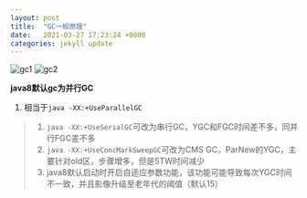 ```yaml
---
layout: post
title:  "GC一般原理"
date:   2021-03-27 17:23:24 +0800
categories: jekyll update
---
```


![gc1][gc1]
![gc2][gc1]

**java8默认gc为并行GC**  
1. 相当于`java -XX:+UseParallelGC`  

>1. `java -XX:+UseSerialGC`可改为串行GC，YGC和FGC时间差不多，同并行FGC差不多  
>1. `java -XX:+UseConcMarkSweepGC`可改为CMS GC，ParNew的YGC，主要针对old区，步骤增多，但是STW时间减少
>1.  java8默认启动时开启自适应参数功能，该功能可能导致每次YGC时间不一致，并且影像升级至老年代的阈值（默认15）


 
[gc1]: {{site.baseurl}}/assets/images/gc/gc1.png
[gc2]: {{site.baseurl}}/assets/images/gc/gc2.png
[gc3]: {{site.baseurl}}/assets/images/gc/gc3.png
[gc4]: {{site.baseurl}}/assets/images/gc/gc4.png
[gc5]: {{site.baseurl}}/assets/images/gc/gc5.png
[gc6]: {{site.baseurl}}/assets/images/gc/gc6.png
[gc7]: {{site.baseurl}}/assets/images/gc/gc7.png
[gc8]: {{site.baseurl}}/assets/images/gc/gc8.png
[gc9]: {{site.baseurl}}/assets/images/gc/gc9.png
